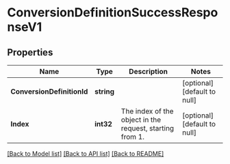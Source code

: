 # ConversionDefinitionSuccessResponseV1

## Properties
Name | Type | Description | Notes
------------ | ------------- | ------------- | -------------
**ConversionDefinitionId** | **string** |  | [optional] [default to null]
**Index** | **int32** | The index of the object in the request, starting from 1. | [optional] [default to null]

[[Back to Model list]](../README.md#documentation-for-models) [[Back to API list]](../README.md#documentation-for-api-endpoints) [[Back to README]](../README.md)

